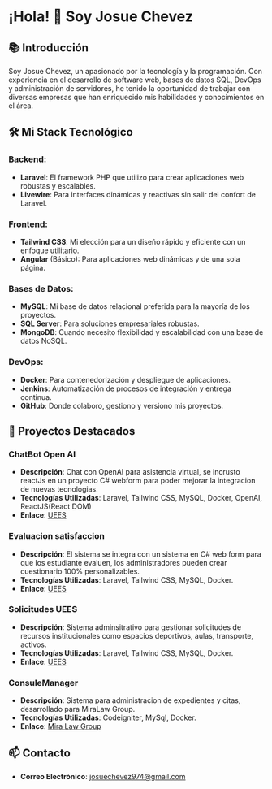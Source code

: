 # ¡Hola! 👋 Soy Josue Chevez

## 📚 Introducción

Soy Josue Chevez, un apasionado por la tecnología y la programación. Con experiencia en el desarrollo de software web, bases de datos SQL, DevOps y administración de servidores, he tenido la oportunidad de trabajar con diversas empresas que han enriquecido mis habilidades y conocimientos en el área.

## 🛠️ Mi Stack Tecnológico

### Backend:
- **Laravel**: El framework PHP que utilizo para crear aplicaciones web robustas y escalables.
- **Livewire**: Para interfaces dinámicas y reactivas sin salir del confort de Laravel.

### Frontend:
- **Tailwind CSS**: Mi elección para un diseño rápido y eficiente con un enfoque utilitario.
- **Angular** (Básico): Para aplicaciones web dinámicas y de una sola página.

### Bases de Datos:
- **MySQL**: Mi base de datos relacional preferida para la mayoría de los proyectos.
- **SQL Server**: Para soluciones empresariales robustas.
- **MongoDB**: Cuando necesito flexibilidad y escalabilidad con una base de datos NoSQL.

### DevOps:
- **Docker**: Para contenedorización y despliegue de aplicaciones.
- **Jenkins**: Automatización de procesos de integración y entrega continua.
- **GitHub**: Donde colaboro, gestiono y versiono mis proyectos.

## 🌟 Proyectos Destacados

### ChatBot Open AI
- **Descripción**: Chat con OpenAI para asistencia virtual, se incrusto reactJs en un proyecto C# webform para poder mejorar la integracion de nuevas tecnologias.
- **Tecnologías Utilizadas**: Laravel, Tailwind CSS, MySQL, Docker, OpenAI, ReactJS(React DOM)
- **Enlace**: <a href="https://www.uees.edu.sv/">UEES</a>

### Evaluacion satisfaccion
- **Descripción**: El sistema se integra con un sistema en C# web form para que los estudiante evaluen, los administradores pueden crear cuestionario 100% personalizables.
- **Tecnologías Utilizadas**: Laravel, Tailwind CSS, MySQL, Docker.
- **Enlace**: <a href="https://www.uees.edu.sv/">UEES</a>

### Solicitudes UEES
- **Descripción**: Sistema adminsitrativo para gestionar solicitudes de recursos institucionales como espacios deportivos, aulas, transporte, activos.
- **Tecnologías Utilizadas**: Laravel, Tailwind CSS, MySQL, Docker.
- **Enlace**: <a href="https://www.uees.edu.sv/">UEES</a>

### ConsuleManager
- **Descripción**: Sistema para administracion de expedientes y citas, desarrollado para MiraLaw Group.
- **Tecnologías Utilizadas**: Codeigniter, MySql, Docker.
- **Enlace**: <a href="https://www.miralawgroup.com/es/home-es/">Mira Law Group</a>

## 📫 Contacto

- **Correo Electrónico**: josuechevez974@gmail.com

